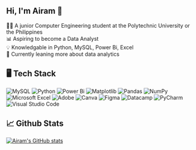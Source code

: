 ## Hi, I'm Airam 👋

👩‍💻 A junior Computer Engineering student at the Polytechnic University or the Philippines <br/>
📊 Aspiring to become a Data Analyst <br/>
💡 Knowledgable in Python, MySQL, Power Bi, Excel <br/>
💭 Currently leaning more about data analytics <br/>

## 🖥️ Tech Stack
![MySQL](https://img.shields.io/badge/mysql-4479A1.svg?style=for-the-badge&logo=mysql&logoColor=white)
![Python](https://img.shields.io/badge/python-3670A0?style=for-the-badge&logo=python&logoColor=ffdd54)
![Power Bi](https://img.shields.io/badge/power_bi-F2C811?style=for-the-badge&logo=powerbi&logoColor=black)
![Matplotlib](https://img.shields.io/badge/Matplotlib-%23ffffff.svg?style=for-the-badge&logo=Matplotlib&logoColor=black)
![Pandas](https://img.shields.io/badge/pandas-%23150458.svg?style=for-the-badge&logo=pandas&logoColor=white)
![NumPy](https://img.shields.io/badge/numpy-%23013243.svg?style=for-the-badge&logo=numpy&logoColor=white)
![Microsoft Excel](https://img.shields.io/badge/Microsoft_Excel-217346?style=for-the-badge&logo=microsoft-excel&logoColor=white)
![Adobe](https://img.shields.io/badge/adobe-%23FF0000.svg?style=for-the-badge&logo=adobe&logoColor=white)
	![Canva](https://img.shields.io/badge/Canva-%2300C4CC.svg?style=for-the-badge&logo=Canva&logoColor=white)
 ![Figma](https://img.shields.io/badge/figma-%23F24E1E.svg?style=for-the-badge&logo=figma&logoColor=white)
![Datacamp](https://img.shields.io/badge/Datacamp-05192D?style=for-the-badge&logo=datacamp&logoColor=03E860)
![PyCharm](https://img.shields.io/badge/pycharm-143?style=for-the-badge&logo=pycharm&logoColor=black&color=black&labelColor=green)
![Visual Studio Code](https://img.shields.io/badge/Visual%20Studio%20Code-0078d7.svg?style=for-the-badge&logo=visual-studio-code&logoColor=white)

## 📈 Github Stats
<!-- Github stats from https://github.com/anuraghazra/github-readme-stats  -->
[![Airam's GitHub stats](https://github-readme-stats.vercel.app/api?username=airamjean&hide=contribs,prs&count_private=true&show_icons=true&theme=radical&hide_rank=false)](https://github.com/anuraghazra/github-readme-stats)
